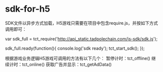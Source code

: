 # sdk-for-h5

SDK文件以异步方式加载，H5游戏只需要在项目中包含require.js，并按如下方式调用即可：

var sdk_full = tct_require('http://api_static.tadpolechain.com/js-sdk/sdk.js');

sdk_full.ready(function(){ 
    console.log('sdk ready');
    tct_start_sdk();
});


根据游戏业务逻辑H5游戏可调用的方法有以下几个：
暂停计时：tct_offline()
继续计时：tct_online()
获取广告并显示：tct_getAdData()
